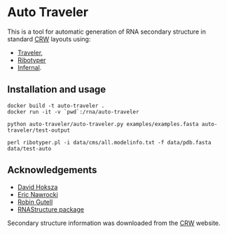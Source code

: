
# Auto Traveler

This is a tool for automatic generation of RNA secondary structure in standard
[CRW](http://www.rna.ccbb.utexas.edu) layouts using:

* [Traveler](https://github.com/davidhoksza/traveler),
* [Ribotyper](https://github.com/nawrockie/ribotyper-v1)
* [Infernal](http://eddylab.org/infernal/).

## Installation and usage

```
docker build -t auto-traveler .
docker run -it -v `pwd`:/rna/auto-traveler

python auto-traveler/auto-traveler.py examples/examples.fasta auto-traveler/test-output

perl ribotyper.pl -i data/cms/all.modelinfo.txt -f data/pdb.fasta data/test-auto
```

## Acknowledgements

- [David Hoksza](https://github.com/davidhoksza)
- [Eric Nawrocki](https://github.com/nawrockie)
- [Robin Gutell](http://www.rna.ccbb.utexas.edu)
- [RNAStructure package](http://rna.urmc.rochester.edu/RNAstructure.html)

Secondary structure information was downloaded from the [CRW](http://www.rna.ccbb.utexas.edu) website.
